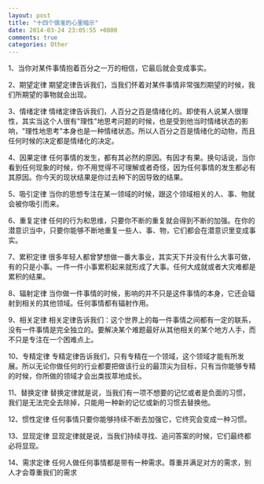```yaml
---
layout: post
title: "十四个很准的心里暗示"
date: 2014-03-24 23:05:55 +0800
comments: true
categories: Other
---
```


1、当你对某件事情抱着百分之一万的相信，它最后就会变成事实。

2、期望定律 期望定律告诉我们，当我们怀着对某件事情非常强烈期望的时候，我们所期望的事物就会出现。

3、情绪定律 情绪定律告诉我们，人百分之百是情绪化的。即使有人说某人很理性，其实当这个人很有"理性"地思考问题的时候，也是受到他当时情绪状态的影响，"理性地思考"本身也是一种情绪状态。所以人百分之百是情绪化的动物，而且任何时候的决定都是情绪化的决定。

4、因果定律 任何事情的发生，都有其必然的原因。有因才有果。换句话说，当你看到任何现象的时候，你不用觉得不可理解或者奇怪，因为任何事情的发生都必有其原因。你今天的现状结果是你过去种下的因导致的结果。

5、吸引定律 当你的思想专注在某一领域的时候，跟这个领域相关的人、事、物就会被你吸引而来。 

 6、重复定律 任何的行为和思维，只要你不断的重复就会得到不断的加强。在你的潜意识当中，只要你能够不断地重复一些人、事、物，它们都会在潜意识里变成事实。

 7、累积定律 很多年轻人都曾梦想做一番大事业，其实天下并没有什么大事可做，有的只是小事。一件一件小事累积起来就形成了大事。任何大成就或者大灾难都是累积的结果。

8、辐射定律 当你做一件事情的时候，影响的并不只是这件事情的本身，它还会辐射到相关的其他领域。任何事情都有辐射作用。

9、相关定律 相关定律告诉我们：这个世界上的每一件事情之间都有一定的联系，没有一件事情是完全独立的。要解决某个难题最好从其他相关的某个地方人手，而不只是专注在一个困难点上。

 10、专精定律 专精定律告诉我们，只有专精在一个领域，这个领域才能有所发展。所以无论你做任何的行业都要把做该行业的最顶尖为目标，只有当你能够专精的时候，你所做的领域才会出类拔萃地成长。 

 11、替换定律 替换定律就是说，当我们有一项不想要的记忆或者是负面的习惯，我们是无法完全去除掉，只能用一种新的记忆或新的习惯去替换他。 

 12、惯性定律 任何事情只要你能够持续不断去加强它，它终究会变成一种习惯。

13、显现定律 显现定律就是说，当我们持续寻找、追问答案的时候，它们最终都必将显现。

 

 14、需求定律 任何人做任何事情都是带有一种需求。尊重并满足对方的需求，别人才会尊重我们的需求